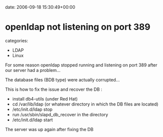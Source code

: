 


date: 2006-09-18 15:30:49+00:00


# openldap not listening on port 389

categories:
- LDAP
- Linux


For some reason openldap stopped running and listening on port 389 after our server had a problem...

The database files (BDB type) were actually corrupted...

This is how to fix the issue and recover the DB :

- install db4-utils (under Red Hat)
- cd /var/lib/ldap (or whatever directory in which the DB files are located)
- /etc/init.d/ldap stop
- run /usr/sbin/slapd_db_recover in the directory
- /etc/init.d/ldap start

The server was up again after fixing the DB
